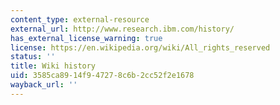 ```yaml
---
content_type: external-resource
external_url: http://www.research.ibm.com/history/
has_external_license_warning: true
license: https://en.wikipedia.org/wiki/All_rights_reserved
status: ''
title: Wiki history
uid: 3585ca89-14f9-4727-8c6b-2cc52f2e1678
wayback_url: ''
---
```

